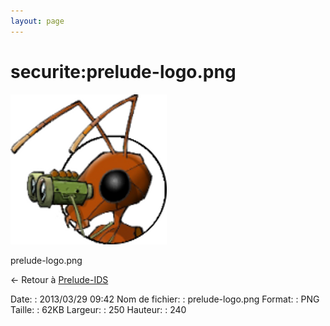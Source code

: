 ```yaml
---
layout: page
---
```


securite:prelude-logo.png
=========================

[![prelude-logo.png](../../assets/media/securite/prelude-logo.png@cache=&w=250&h=240 "prelude-logo.png")](../../assets/media/securite/prelude-logo.png@cache= "Afficher le fichier original")

prelude-logo.png

← Retour à
[Prelude-IDS](../../securite/prelude/start.html "securite:prelude:start")

Date:
:   2013/03/29 09:42
Nom de fichier:
:   prelude-logo.png
Format:
:   PNG
Taille:
:   62KB
Largeur:
:   250
Hauteur:
:   240

